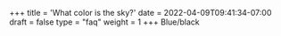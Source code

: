 +++
title = 'What color is the sky?'
date = 2022-04-09T09:41:34-07:00
draft = false
type = "faq"
weight = 1
+++
Blue/black
